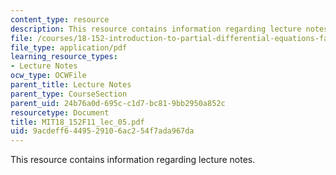 ```yaml
---
content_type: resource
description: This resource contains information regarding lecture notes.
file: /courses/18-152-introduction-to-partial-differential-equations-fall-2011/9acdeff6449529106ac254f7ada967da_MIT18_152F11_lec_05.pdf
file_type: application/pdf
learning_resource_types:
- Lecture Notes
ocw_type: OCWFile
parent_title: Lecture Notes
parent_type: CourseSection
parent_uid: 24b76a0d-695c-c1d7-bc81-9bb2950a852c
resourcetype: Document
title: MIT18_152F11_lec_05.pdf
uid: 9acdeff6-4495-2910-6ac2-54f7ada967da
---
```

This resource contains information regarding lecture notes.

